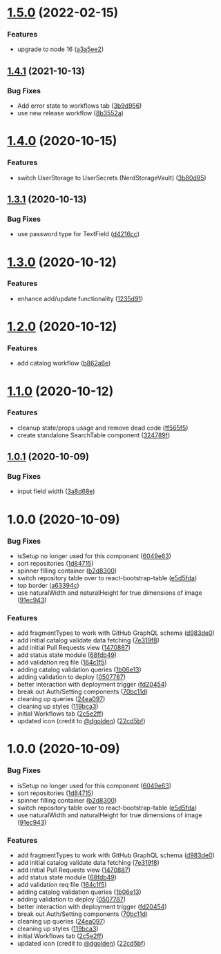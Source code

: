 # [1.5.0](https://github.com/newrelic/nr1-catalog-manager/compare/v1.4.1...v1.5.0) (2022-02-15)


### Features

* upgrade to node 16 ([a3a5ee2](https://github.com/newrelic/nr1-catalog-manager/commit/a3a5ee2c8fa9c896dd5a904b5ece83b906dc7f78))

## [1.4.1](https://github.com/newrelic/nr1-catalog-manager/compare/v1.4.0...v1.4.1) (2021-10-13)


### Bug Fixes

* Add error state to workflows tab ([3b9d956](https://github.com/newrelic/nr1-catalog-manager/commit/3b9d956e8bdfe5586a07786f537d6a4b6e043711))
* use new release workflow ([8b3552a](https://github.com/newrelic/nr1-catalog-manager/commit/8b3552a1b48a9bcfb94f7b85d6c9bd804adf1be1))

# [1.4.0](https://github.com/newrelic/nr1-catalog-manager/compare/v1.3.1...v1.4.0) (2020-10-15)


### Features

* switch UserStorage to UserSecrets (NerdStorageVault) ([3b80d85](https://github.com/newrelic/nr1-catalog-manager/commit/3b80d8596f49a1210a0907abd2db70aa1463356f))

## [1.3.1](https://github.com/newrelic/nr1-catalog-manager/compare/v1.3.0...v1.3.1) (2020-10-13)


### Bug Fixes

* use password type for TextField ([d4216cc](https://github.com/newrelic/nr1-catalog-manager/commit/d4216ccce22251bafef1a89bd72ff96a598b8034))

# [1.3.0](https://github.com/newrelic/nr1-catalog-manager/compare/v1.2.0...v1.3.0) (2020-10-12)


### Features

* enhance add/update functionality ([1235d91](https://github.com/newrelic/nr1-catalog-manager/commit/1235d91412b647f6c35bce3e9be2dd9e9798da18))

# [1.2.0](https://github.com/newrelic/nr1-catalog-manager/compare/v1.1.0...v1.2.0) (2020-10-12)


### Features

* add catalog workflow ([b862a6e](https://github.com/newrelic/nr1-catalog-manager/commit/b862a6e9698ea93200f5a8d245bd908990cff390))

# [1.1.0](https://github.com/newrelic/nr1-catalog-manager/compare/v1.0.1...v1.1.0) (2020-10-12)


### Features

* cleanup state/props usage and remove dead code ([ff565f5](https://github.com/newrelic/nr1-catalog-manager/commit/ff565f5c2ce6eed22b589fee66f0de2fe405b6bb))
* create standalone SearchTable component ([324789f](https://github.com/newrelic/nr1-catalog-manager/commit/324789febe9f53a0e818ad0789131a799ec6b394))

## [1.0.1](https://github.com/newrelic/nr1-catalog-manager/compare/v1.0.0...v1.0.1) (2020-10-09)


### Bug Fixes

* input field width ([3a8d68e](https://github.com/newrelic/nr1-catalog-manager/commit/3a8d68e04ac3c9270a3ae4257d87eb3911511695))

# 1.0.0 (2020-10-09)


### Bug Fixes

* isSetup no longer used for this component ([6049e63](https://github.com/newrelic/nr1-catalog-manager/commit/6049e636e3ba81ad17e42f95dd206d0cb6c4d6bf))
* sort repositories ([1d84715](https://github.com/newrelic/nr1-catalog-manager/commit/1d8471533451fc4aa4fe5abadd936550c48ad206))
* spinner filling container ([b2d8300](https://github.com/newrelic/nr1-catalog-manager/commit/b2d83001e45cef397ff4ebdcabf410f9c2c5eba3))
* switch repository table over to react-bootstrap-table ([e5d5fda](https://github.com/newrelic/nr1-catalog-manager/commit/e5d5fda625abb8897d60be61044a34575ad0292a))
* top border ([a63394c](https://github.com/newrelic/nr1-catalog-manager/commit/a63394c7915c6996a431686b469595e76586913d))
* use naturalWidth and naturalHeight for true dimensions of image ([91ec943](https://github.com/newrelic/nr1-catalog-manager/commit/91ec94372bb39290008f7309dda3a7170063c9f6))


### Features

* add fragmentTypes to work with GitHub GraphQL schema ([d983de0](https://github.com/newrelic/nr1-catalog-manager/commit/d983de0be7201ccdc80543c77b80a2c9d8b8d859))
* add initial catalog validate data fetching ([7e319f8](https://github.com/newrelic/nr1-catalog-manager/commit/7e319f8a02a6a56aae67418ca42f035747b1eef7))
* add initial Pull Requests view ([1470887](https://github.com/newrelic/nr1-catalog-manager/commit/147088718bb0060ca80c7fc8a4a28242ce4296ec))
* add status state module ([68fdb49](https://github.com/newrelic/nr1-catalog-manager/commit/68fdb49af556b79cf0a475e598c6d3b1d225e7f8))
* add validation req file ([164c1f5](https://github.com/newrelic/nr1-catalog-manager/commit/164c1f52ce7a788dc122cdf526dd8712626e96be))
* adding catalog validation queries ([1b06e13](https://github.com/newrelic/nr1-catalog-manager/commit/1b06e13d83d8279cdd69a8d70eb6551f3be26bf5))
* adding validation to deploy ([0507787](https://github.com/newrelic/nr1-catalog-manager/commit/050778783911e753708b5d92cc3b5975f386a278))
* better interaction with deployment trigger ([fd20454](https://github.com/newrelic/nr1-catalog-manager/commit/fd20454d6a399c2109b007f967271801bb90ce3b))
* break out Auth/Setting components ([70bc11d](https://github.com/newrelic/nr1-catalog-manager/commit/70bc11d18b5919666a8a679796f8bfff330588dc))
* cleaning up queries ([24ea097](https://github.com/newrelic/nr1-catalog-manager/commit/24ea0976bbf084f6ebfa8643b113a7a0576f1f08))
* cleaning up styles ([119bca3](https://github.com/newrelic/nr1-catalog-manager/commit/119bca3be1a3e947ca30fdb507ee6afecb717c23))
* initial Workflows tab ([2c5e2ff](https://github.com/newrelic/nr1-catalog-manager/commit/2c5e2ff005fc333869f7cd8017db8df64b6dacd0))
* updated icon (credit to [@dgolden](https://github.com/dgolden)) ([22cd5bf](https://github.com/newrelic/nr1-catalog-manager/commit/22cd5bf8e3f34dec54891862de9cc51110b84fa4))

# 1.0.0 (2020-10-09)


### Bug Fixes

* isSetup no longer used for this component ([6049e63](https://github.com/newrelic/nr1-catalog-manager/commit/6049e636e3ba81ad17e42f95dd206d0cb6c4d6bf))
* sort repositories ([1d84715](https://github.com/newrelic/nr1-catalog-manager/commit/1d8471533451fc4aa4fe5abadd936550c48ad206))
* spinner filling container ([b2d8300](https://github.com/newrelic/nr1-catalog-manager/commit/b2d83001e45cef397ff4ebdcabf410f9c2c5eba3))
* switch repository table over to react-bootstrap-table ([e5d5fda](https://github.com/newrelic/nr1-catalog-manager/commit/e5d5fda625abb8897d60be61044a34575ad0292a))
* use naturalWidth and naturalHeight for true dimensions of image ([91ec943](https://github.com/newrelic/nr1-catalog-manager/commit/91ec94372bb39290008f7309dda3a7170063c9f6))


### Features

* add fragmentTypes to work with GitHub GraphQL schema ([d983de0](https://github.com/newrelic/nr1-catalog-manager/commit/d983de0be7201ccdc80543c77b80a2c9d8b8d859))
* add initial catalog validate data fetching ([7e319f8](https://github.com/newrelic/nr1-catalog-manager/commit/7e319f8a02a6a56aae67418ca42f035747b1eef7))
* add initial Pull Requests view ([1470887](https://github.com/newrelic/nr1-catalog-manager/commit/147088718bb0060ca80c7fc8a4a28242ce4296ec))
* add status state module ([68fdb49](https://github.com/newrelic/nr1-catalog-manager/commit/68fdb49af556b79cf0a475e598c6d3b1d225e7f8))
* add validation req file ([164c1f5](https://github.com/newrelic/nr1-catalog-manager/commit/164c1f52ce7a788dc122cdf526dd8712626e96be))
* adding catalog validation queries ([1b06e13](https://github.com/newrelic/nr1-catalog-manager/commit/1b06e13d83d8279cdd69a8d70eb6551f3be26bf5))
* adding validation to deploy ([0507787](https://github.com/newrelic/nr1-catalog-manager/commit/050778783911e753708b5d92cc3b5975f386a278))
* better interaction with deployment trigger ([fd20454](https://github.com/newrelic/nr1-catalog-manager/commit/fd20454d6a399c2109b007f967271801bb90ce3b))
* break out Auth/Setting components ([70bc11d](https://github.com/newrelic/nr1-catalog-manager/commit/70bc11d18b5919666a8a679796f8bfff330588dc))
* cleaning up queries ([24ea097](https://github.com/newrelic/nr1-catalog-manager/commit/24ea0976bbf084f6ebfa8643b113a7a0576f1f08))
* cleaning up styles ([119bca3](https://github.com/newrelic/nr1-catalog-manager/commit/119bca3be1a3e947ca30fdb507ee6afecb717c23))
* initial Workflows tab ([2c5e2ff](https://github.com/newrelic/nr1-catalog-manager/commit/2c5e2ff005fc333869f7cd8017db8df64b6dacd0))
* updated icon (credit to [@dgolden](https://github.com/dgolden)) ([22cd5bf](https://github.com/newrelic/nr1-catalog-manager/commit/22cd5bf8e3f34dec54891862de9cc51110b84fa4))
